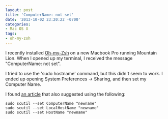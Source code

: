 ```yaml
---
layout: post
title: 'ComputerName: not set'
date: '2013-10-02 23:20:22 -0700'
categories:
- Mac OS X
tags:
- oh-my-zsh
---
```

I recently installed [Oh-my-Zsh](https://github.com/robbyrussell/oh-my-zsh) on a new Macbook Pro running Mountain Lion. When I opened up my terminal, I received the message "ComputerName: not set".

I tried to use the 'sudo hostname' command, but this didn't seem to work. I ended up opening System Preferences -> Sharing, and then set my Computer Name.

I found [an article](http://apple.stackexchange.com/questions/66611/how-to-change-computer-name-so-terminal-displays-it-in-mac-os-x-mountain-lion) that also suggested using the following:

``` shell
sudo scutil --set ComputerName "newname"
sudo scutil --set LocalHostName "newname"
sudo scutil --set HostName "newname"
```
